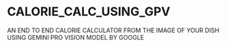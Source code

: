 # CALORIE_CALC_USING_GPV
AN END TO END CALORIE CALCULATOR FROM THE IMAGE OF YOUR DISH USING GEMINI PRO VISION MODEL BY GOOGLE
